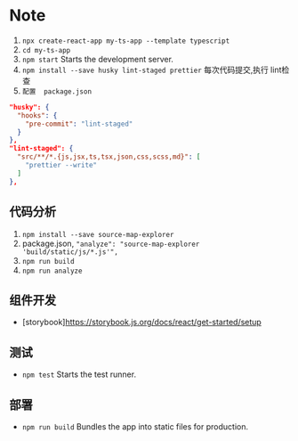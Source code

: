 # Note
1. `npx create-react-app my-ts-app --template typescript`
2. `cd my-ts-app ` 
3. `npm start`          Starts the development server.
4. `npm install --save husky lint-staged prettier`  每次代码提交,执行 lint检查
5. `配置  package.json`
```json
"husky": {
  "hooks": {
    "pre-commit": "lint-staged"
  }
},
"lint-staged": {
  "src/**/*.{js,jsx,ts,tsx,json,css,scss,md}": [
    "prettier --write"
  ]
},
```


## 代码分析
1. `npm install --save source-map-explorer`
2. package.json, `"analyze": "source-map-explorer 'build/static/js/*.js'",`
3. `npm run build`
4. `npm run analyze`

## 组件开发
- [storybook]https://storybook.js.org/docs/react/get-started/setup

## 测试
- `npm test`           Starts the test runner.

## 部署
- `npm run build`      Bundles the app into static files for production.
